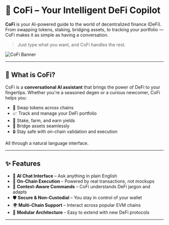 # 🚀 CoFi – Your Intelligent DeFi Copilot

**CoFi** is your AI-powered guide to the world of decentralized finance (DeFi). From swapping tokens, staking, bridging assets, to tracking your portfolio — CoFi makes it as simple as having a conversation.

> Just type what you want, and CoFi handles the rest.

![CoFi Banner](https://your-image-url.com/banner.png)

---

## 🧠 What is CoFi?

CoFi is a **conversational AI assistant** that brings the power of DeFi to your fingertips. Whether you're a seasoned degen or a curious newcomer, CoFi helps you:

- 🔁 Swap tokens across chains  
- 📈 Track and manage your DeFi portfolio  
- 🧩 Stake, farm, and earn yields  
- 🌉 Bridge assets seamlessly  
- 🔒 Stay safe with on-chain validation and execution  

All through a natural language interface.

---

## ✨ Features

- 💬 **AI Chat Interface** – Ask anything in plain English  
- 🔗 **On-Chain Execution** – Powered by real transactions, not mockups  
- 🧠 **Context-Aware Commands** – CoFi understands DeFi jargon and adapts  
- 🛡️ **Secure & Non-Custodial** – You stay in control of your wallet  
- 🌍 **Multi-Chain Support** – Interact across popular EVM chains  
- 🧱 **Modular Architecture** – Easy to extend with new DeFi protocols  

---

